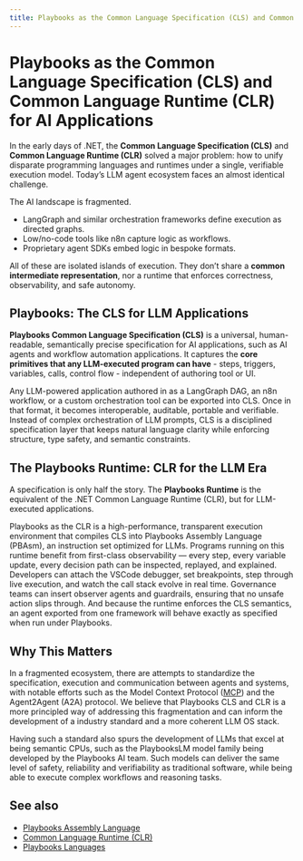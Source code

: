 ```yaml
---
title: Playbooks as the Common Language Specification (CLS) and Common Language Runtime (CLR) for AI Applications
---
```


# Playbooks as the Common Language Specification (CLS) and Common Language Runtime (CLR) for AI Applications

In the early days of .NET, the **Common Language Specification (CLS)** and **Common Language Runtime (CLR)** solved a major problem: how to unify disparate programming languages and runtimes under a single, verifiable execution model. Today’s LLM agent ecosystem faces an almost identical challenge.

The AI landscape is fragmented.

* LangGraph and similar orchestration frameworks define execution as directed graphs.
* Low/no-code tools like n8n capture logic as workflows.
* Proprietary agent SDKs embed logic in bespoke formats.

All of these are isolated islands of execution. They don’t share a **common intermediate representation**, nor a runtime that enforces correctness, observability, and safe autonomy.

## Playbooks: The CLS for LLM Applications

**Playbooks Common Language Specification (CLS)** is a universal, human-readable, semantically precise specification for AI applications, such as AI agents and workflow automation applications. It captures the **core primitives that any LLM-executed program can have** - steps, triggers, variables, calls, control flow - independent of authoring tool or UI.

Any LLM-powered application authored in as a LangGraph DAG, an n8n workflow, or a custom orchestration tool can be exported into CLS. Once in that format, it becomes interoperable, auditable, portable and verifiable. Instead of complex orchestration of LLM prompts, CLS is a disciplined specification layer that keeps natural language clarity while enforcing structure, type safety, and semantic constraints.

## The Playbooks Runtime: CLR for the LLM Era

A specification is only half the story. The **Playbooks Runtime** is the equivalent of the .NET Common Language Runtime (CLR), but for LLM-executed applications.

Playbooks as the CLR is a high-performance, transparent execution environment that compiles CLS into Playbooks Assembly Language (PBAsm), an instruction set optimized for LLMs. Programs running on this runtime benefit from first-class observability — every step, every variable update, every decision path can be inspected, replayed, and explained. Developers can attach the VSCode debugger, set breakpoints, step through live execution, and watch the call stack evolve in real time. Governance teams can insert observer agents and guardrails, ensuring that no unsafe action slips through. And because the runtime enforces the CLS semantics, an agent exported from one framework will behave exactly as specified when run under Playbooks.

## Why This Matters

In a fragmented ecosystem, there are attempts to standardize the specification, execution and communication between agents and systems, with notable efforts such as the Model Context Protocol ([MCP](../agents/mcp-agent.md)) and the Agent2Agent (A2A) protocol. We believe that Playbooks CLS and CLR is a more principled way of addressing this fragmentation and can inform the development of a industry standard and a more coherent LLM OS stack.

Having such a standard also spurs the development of LLMs that excel at being semantic CPUs, such as the PlaybooksLM model family being developed by the Playbooks AI team. Such models can deliver the same level of safety, reliability and verifiability as traditional software, while being able to execute complex workflows and reasoning tasks.


## See also

- [Playbooks Assembly Language](../playbooks-language/playbooks-assembly-language.md)
- [Common Language Runtime (CLR)](../runtime/clr.md)
- [Playbooks Languages](../playbooks-language/index.md)
